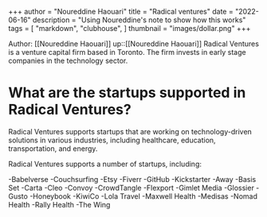 +++
author = "Noureddine Haouari"
title = "Radical ventures"
date = "2022-06-16"
description = "Using Noureddine's note to show how this works"
tags = [
    "markdown",
    "clubhouse",
]
thumbnail = "images/dollar.png"
+++

Author: [[Noureddine Haouari]]
up::[[Noureddine Haouari]]
Radical Ventures is a venture capital firm based in Toronto. The firm invests in early stage companies in the technology sector.

# What are the startups supported in Radical Ventures?

Radical Ventures supports startups that are working on technology-driven solutions in various industries, including healthcare, education, transportation, and energy.

Radical Ventures supports a number of startups, including:

-Babelverse
-Couchsurfing
-Etsy
-Fiverr
-GitHub
-Kickstarter
-Away
-Basis Set
-Carta
-Cleo
-Convoy
-CrowdTangle
-Flexport
-Gimlet Media
-Glossier
-Gusto
-Honeybook
-KiwiCo
-Lola Travel
-Maxwell Health
-Medisas
-Nomad Health
-Rally Health
-The Wing
